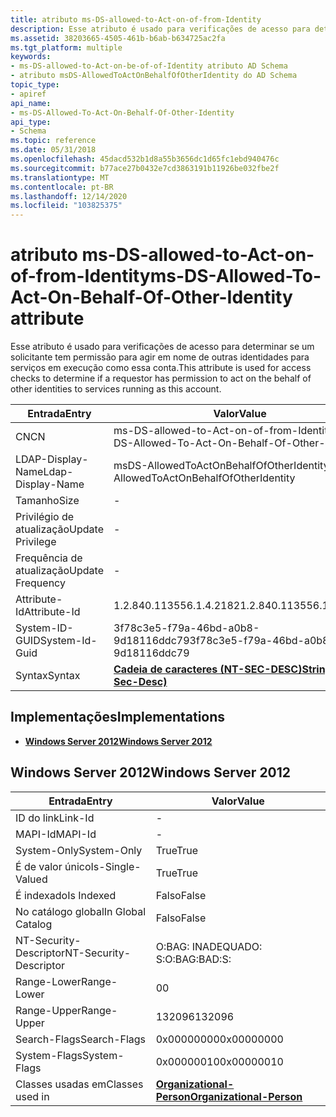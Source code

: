 ```yaml
---
title: atributo ms-DS-allowed-to-Act-on-of-from-Identity
description: Esse atributo é usado para verificações de acesso para determinar se um solicitante tem permissão para agir em nome de outras identidades para serviços em execução como essa conta.
ms.assetid: 38203665-4505-461b-b6ab-b634725ac2fa
ms.tgt_platform: multiple
keywords:
- ms-DS-allowed-to-Act-on-be-of-of-Identity atributo AD Schema
- atributo msDS-AllowedToActOnBehalfOfOtherIdentity do AD Schema
topic_type:
- apiref
api_name:
- ms-DS-Allowed-To-Act-On-Behalf-Of-Other-Identity
api_type:
- Schema
ms.topic: reference
ms.date: 05/31/2018
ms.openlocfilehash: 45dacd532b1d8a55b3656dc1d65fc1ebd940476c
ms.sourcegitcommit: b77ace27b0432e7cd3863191b11926be032fbe2f
ms.translationtype: MT
ms.contentlocale: pt-BR
ms.lasthandoff: 12/14/2020
ms.locfileid: "103825375"
---
```

# <a name="ms-ds-allowed-to-act-on-behalf-of-other-identity-attribute"></a><span data-ttu-id="3b679-105">atributo ms-DS-allowed-to-Act-on-of-from-Identity</span><span class="sxs-lookup"><span data-stu-id="3b679-105">ms-DS-Allowed-To-Act-On-Behalf-Of-Other-Identity attribute</span></span>

<span data-ttu-id="3b679-106">Esse atributo é usado para verificações de acesso para determinar se um solicitante tem permissão para agir em nome de outras identidades para serviços em execução como essa conta.</span><span class="sxs-lookup"><span data-stu-id="3b679-106">This attribute is used for access checks to determine if a requestor has permission to act on the behalf of other identities to services running as this account.</span></span>



| <span data-ttu-id="3b679-107">Entrada</span><span class="sxs-lookup"><span data-stu-id="3b679-107">Entry</span></span> | <span data-ttu-id="3b679-108">Valor</span><span class="sxs-lookup"><span data-stu-id="3b679-108">Value</span></span> |
|-------------------|-----------------------------------------------------|
| <span data-ttu-id="3b679-109">CN</span><span class="sxs-lookup"><span data-stu-id="3b679-109">CN</span></span>                | <span data-ttu-id="3b679-110">ms-DS-allowed-to-Act-on-of-from-Identity</span><span class="sxs-lookup"><span data-stu-id="3b679-110">ms-DS-Allowed-To-Act-On-Behalf-Of-Other-Identity</span></span>    |
| <span data-ttu-id="3b679-111">LDAP-Display-Name</span><span class="sxs-lookup"><span data-stu-id="3b679-111">Ldap-Display-Name</span></span> | <span data-ttu-id="3b679-112">msDS-AllowedToActOnBehalfOfOtherIdentity</span><span class="sxs-lookup"><span data-stu-id="3b679-112">msDS-AllowedToActOnBehalfOfOtherIdentity</span></span>            |
| <span data-ttu-id="3b679-113">Tamanho</span><span class="sxs-lookup"><span data-stu-id="3b679-113">Size</span></span>              | \-                                                  |
| <span data-ttu-id="3b679-114">Privilégio de atualização</span><span class="sxs-lookup"><span data-stu-id="3b679-114">Update Privilege</span></span>  | \-                                                  |
| <span data-ttu-id="3b679-115">Frequência de atualização</span><span class="sxs-lookup"><span data-stu-id="3b679-115">Update Frequency</span></span>  | \-                                                  |
| <span data-ttu-id="3b679-116">Attribute-Id</span><span class="sxs-lookup"><span data-stu-id="3b679-116">Attribute-Id</span></span>      | <span data-ttu-id="3b679-117">1.2.840.113556.1.4.2182</span><span class="sxs-lookup"><span data-stu-id="3b679-117">1.2.840.113556.1.4.2182</span></span>                             |
| <span data-ttu-id="3b679-118">System-ID-GUID</span><span class="sxs-lookup"><span data-stu-id="3b679-118">System-Id-Guid</span></span>    | <span data-ttu-id="3b679-119">3f78c3e5-f79a-46bd-a0b8-9d18116ddc79</span><span class="sxs-lookup"><span data-stu-id="3b679-119">3f78c3e5-f79a-46bd-a0b8-9d18116ddc79</span></span>                |
| <span data-ttu-id="3b679-120">Syntax</span><span class="sxs-lookup"><span data-stu-id="3b679-120">Syntax</span></span>            | [<span data-ttu-id="3b679-121">**Cadeia de caracteres (NT-SEC-DESC)**</span><span class="sxs-lookup"><span data-stu-id="3b679-121">**String(NT-Sec-Desc)**</span></span>](s-string-nt-sec-desc.md) |



## <a name="implementations"></a><span data-ttu-id="3b679-122">Implementações</span><span class="sxs-lookup"><span data-stu-id="3b679-122">Implementations</span></span>

-   [<span data-ttu-id="3b679-123">**Windows Server 2012**</span><span class="sxs-lookup"><span data-stu-id="3b679-123">**Windows Server 2012**</span></span>](#windows-server-2012)

## <a name="windows-server-2012"></a><span data-ttu-id="3b679-124">Windows Server 2012</span><span class="sxs-lookup"><span data-stu-id="3b679-124">Windows Server 2012</span></span>



| <span data-ttu-id="3b679-125">Entrada</span><span class="sxs-lookup"><span data-stu-id="3b679-125">Entry</span></span> | <span data-ttu-id="3b679-126">Valor</span><span class="sxs-lookup"><span data-stu-id="3b679-126">Value</span></span> |
|------------------------|--------------------------------------------------------------------|
| <span data-ttu-id="3b679-127">ID do link</span><span class="sxs-lookup"><span data-stu-id="3b679-127">Link-Id</span></span>                | \-                                                                 |
| <span data-ttu-id="3b679-128">MAPI-Id</span><span class="sxs-lookup"><span data-stu-id="3b679-128">MAPI-Id</span></span>                | \-                                                                 |
| <span data-ttu-id="3b679-129">System-Only</span><span class="sxs-lookup"><span data-stu-id="3b679-129">System-Only</span></span>            | <span data-ttu-id="3b679-130">True</span><span class="sxs-lookup"><span data-stu-id="3b679-130">True</span></span>                                                               |
| <span data-ttu-id="3b679-131">É de valor único</span><span class="sxs-lookup"><span data-stu-id="3b679-131">Is-Single-Valued</span></span>       | <span data-ttu-id="3b679-132">True</span><span class="sxs-lookup"><span data-stu-id="3b679-132">True</span></span>                                                               |
| <span data-ttu-id="3b679-133">É indexado</span><span class="sxs-lookup"><span data-stu-id="3b679-133">Is Indexed</span></span>             | <span data-ttu-id="3b679-134">Falso</span><span class="sxs-lookup"><span data-stu-id="3b679-134">False</span></span>                                                              |
| <span data-ttu-id="3b679-135">No catálogo global</span><span class="sxs-lookup"><span data-stu-id="3b679-135">In Global Catalog</span></span>      | <span data-ttu-id="3b679-136">Falso</span><span class="sxs-lookup"><span data-stu-id="3b679-136">False</span></span>                                                              |
| <span data-ttu-id="3b679-137">NT-Security-Descriptor</span><span class="sxs-lookup"><span data-stu-id="3b679-137">NT-Security-Descriptor</span></span> | <span data-ttu-id="3b679-138">O:BAG: INADEQUADO: S:</span><span class="sxs-lookup"><span data-stu-id="3b679-138">O:BAG:BAD:S:</span></span>                                                       |
| <span data-ttu-id="3b679-139">Range-Lower</span><span class="sxs-lookup"><span data-stu-id="3b679-139">Range-Lower</span></span>            | <span data-ttu-id="3b679-140">0</span><span class="sxs-lookup"><span data-stu-id="3b679-140">0</span></span>                                                                  |
| <span data-ttu-id="3b679-141">Range-Upper</span><span class="sxs-lookup"><span data-stu-id="3b679-141">Range-Upper</span></span>            | <span data-ttu-id="3b679-142">132096</span><span class="sxs-lookup"><span data-stu-id="3b679-142">132096</span></span>                                                             |
| <span data-ttu-id="3b679-143">Search-Flags</span><span class="sxs-lookup"><span data-stu-id="3b679-143">Search-Flags</span></span>           | <span data-ttu-id="3b679-144">0x00000000</span><span class="sxs-lookup"><span data-stu-id="3b679-144">0x00000000</span></span>                                                         |
| <span data-ttu-id="3b679-145">System-Flags</span><span class="sxs-lookup"><span data-stu-id="3b679-145">System-Flags</span></span>           | <span data-ttu-id="3b679-146">0x00000010</span><span class="sxs-lookup"><span data-stu-id="3b679-146">0x00000010</span></span>                                                         |
| <span data-ttu-id="3b679-147">Classes usadas em</span><span class="sxs-lookup"><span data-stu-id="3b679-147">Classes used in</span></span>        | [<span data-ttu-id="3b679-148">**Organizational-Person**</span><span class="sxs-lookup"><span data-stu-id="3b679-148">**Organizational-Person**</span></span>](c-organizationalperson.md)<br/> |



 

 





